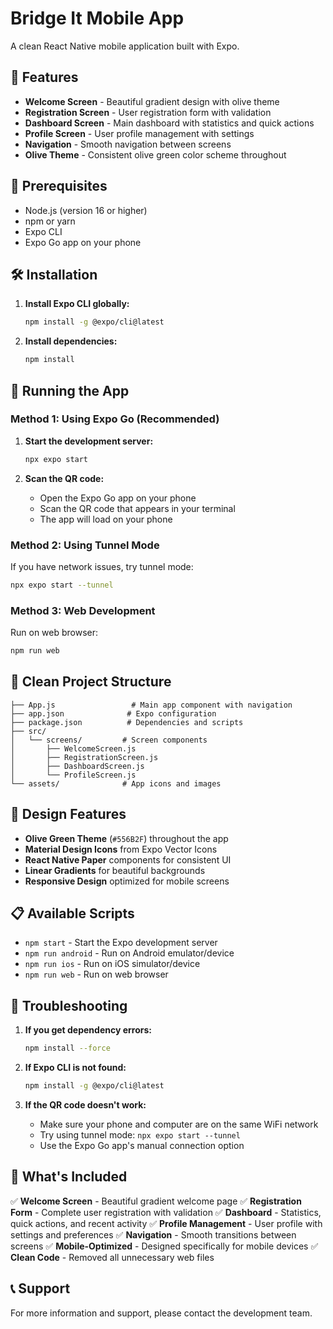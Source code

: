 # Bridge It Mobile App

A clean React Native mobile application built with Expo.

## 🚀 Features

- **Welcome Screen** - Beautiful gradient design with olive theme
- **Registration Screen** - User registration form with validation
- **Dashboard Screen** - Main dashboard with statistics and quick actions
- **Profile Screen** - User profile management with settings
- **Navigation** - Smooth navigation between screens
- **Olive Theme** - Consistent olive green color scheme throughout

## 📱 Prerequisites

- Node.js (version 16 or higher)
- npm or yarn
- Expo CLI
- Expo Go app on your phone

## 🛠️ Installation

1. **Install Expo CLI globally:**
   ```bash
   npm install -g @expo/cli@latest
   ```

2. **Install dependencies:**
   ```bash
   npm install
   ```

## 🎯 Running the App

### Method 1: Using Expo Go (Recommended)

1. **Start the development server:**
   ```bash
   npx expo start
   ```

2. **Scan the QR code:**
   - Open the Expo Go app on your phone
   - Scan the QR code that appears in your terminal
   - The app will load on your phone

### Method 2: Using Tunnel Mode

If you have network issues, try tunnel mode:
```bash
npx expo start --tunnel
```

### Method 3: Web Development

Run on web browser:
```bash
npm run web
```

## 📁 Clean Project Structure

```
├── App.js                 # Main app component with navigation
├── app.json              # Expo configuration
├── package.json          # Dependencies and scripts
├── src/
│   └── screens/         # Screen components
│       ├── WelcomeScreen.js
│       ├── RegistrationScreen.js
│       ├── DashboardScreen.js
│       └── ProfileScreen.js
└── assets/              # App icons and images
```

## 🎨 Design Features

- **Olive Green Theme** (`#556B2F`) throughout the app
- **Material Design Icons** from Expo Vector Icons
- **React Native Paper** components for consistent UI
- **Linear Gradients** for beautiful backgrounds
- **Responsive Design** optimized for mobile screens

## 📋 Available Scripts

- `npm start` - Start the Expo development server
- `npm run android` - Run on Android emulator/device
- `npm run ios` - Run on iOS simulator/device
- `npm run web` - Run on web browser

## 🔧 Troubleshooting

1. **If you get dependency errors:**
   ```bash
   npm install --force
   ```

2. **If Expo CLI is not found:**
   ```bash
   npm install -g @expo/cli@latest
   ```

3. **If the QR code doesn't work:**
   - Make sure your phone and computer are on the same WiFi network
   - Try using tunnel mode: `npx expo start --tunnel`
   - Use the Expo Go app's manual connection option

## 🎯 What's Included

✅ **Welcome Screen** - Beautiful gradient welcome page
✅ **Registration Form** - Complete user registration with validation
✅ **Dashboard** - Statistics, quick actions, and recent activity
✅ **Profile Management** - User profile with settings and preferences
✅ **Navigation** - Smooth transitions between screens
✅ **Mobile-Optimized** - Designed specifically for mobile devices
✅ **Clean Code** - Removed all unnecessary web files

## 📞 Support

For more information and support, please contact the development team.